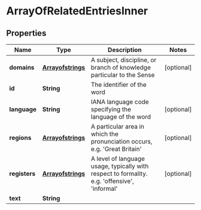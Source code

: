 
# ArrayOfRelatedEntriesInner

## Properties
Name | Type | Description | Notes
------------ | ------------- | ------------- | -------------
**domains** | [**Arrayofstrings**](Arrayofstrings.md) | A subject, discipline, or branch of knowledge particular to the Sense |  [optional]
**id** | **String** | The identifier of the word | 
**language** | **String** | IANA language code specifying the language of the word |  [optional]
**regions** | [**Arrayofstrings**](Arrayofstrings.md) | A particular area in which the pronunciation occurs, e.g. &#39;Great Britain&#39; |  [optional]
**registers** | [**Arrayofstrings**](Arrayofstrings.md) | A level of language usage, typically with respect to formality. e.g. &#39;offensive&#39;, &#39;informal&#39; |  [optional]
**text** | **String** |  | 




